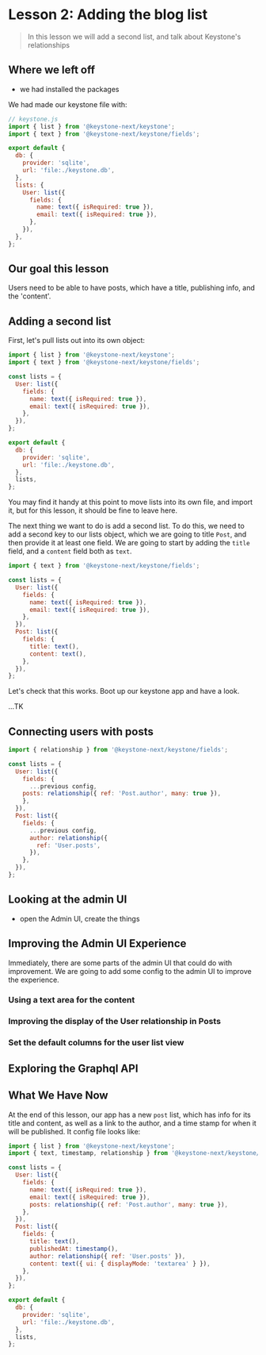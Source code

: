 # Lesson 2: Adding the blog list

> In this lesson we will add a second list, and talk about Keystone's relationships

## Where we left off

- we had installed the packages

We had made our keystone file with:

```js
// keystone.js
import { list } from '@keystone-next/keystone';
import { text } from '@keystone-next/keystone/fields';

export default {
  db: {
    provider: 'sqlite',
    url: 'file:./keystone.db',
  },
  lists: {
    User: list({
      fields: {
        name: text({ isRequired: true }),
        email: text({ isRequired: true }),
      },
    }),
  },
};
```

## Our goal this lesson

Users need to be able to have posts, which have a title, publishing info, and the 'content'.

## Adding a second list

First, let's pull lists out into its own object:

```js
import { list } from '@keystone-next/keystone';
import { text } from '@keystone-next/keystone/fields';

const lists = {
  User: list({
    fields: {
      name: text({ isRequired: true }),
      email: text({ isRequired: true }),
    },
  }),
};

export default {
  db: {
    provider: 'sqlite',
    url: 'file:./keystone.db',
  },
  lists,
};
```

You may find it handy at this point to move lists into its own file, and import it, but for this lesson, it should be fine to leave here.

The next thing we want to do is add a second list. To do this, we need to add a second key to our lists object, which we are going to title `Post`, and then provide it at least one field. We are going to start by adding the `title` field, and a `content` field both as `text`.

```js
import { text } from '@keystone-next/keystone/fields';

const lists = {
  User: list({
    fields: {
      name: text({ isRequired: true }),
      email: text({ isRequired: true }),
    },
  }),
  Post: list({
    fields: {
      title: text(),
      content: text(),
    },
  }),
};
```

Let's check that this works. Boot up our keystone app and have a look.

...TK

## Connecting users with posts

```js
import { relationship } from '@keystone-next/keystone/fields';

const lists = {
  User: list({
    fields: {
      ...previous config,
    posts: relationship({ ref: 'Post.author', many: true }),
    },
  }),
  Post: list({
    fields: {
      ...previous config,
      author: relationship({
        ref: 'User.posts',
      }),
    },
  }),
};
```

## Looking at the admin UI

- open the Admin UI, create the things

## Improving the Admin UI Experience

Immediately, there are some parts of the admin UI that could do with improvement. We are going to add some config to the admin UI to improve the experience.

### Using a text area for the content

### Improving the display of the User relationship in Posts

### Set the default columns for the user list view

## Exploring the Graphql API

## What We Have Now

At the end of this lesson, our app has a new `post` list, which has info for its title and content, as well as a link to the author, and a time stamp for when it will be published. It config file looks like:

```js
import { list } from '@keystone-next/keystone';
import { text, timestamp, relationship } from '@keystone-next/keystone/fields';

const lists = {
  User: list({
    fields: {
      name: text({ isRequired: true }),
      email: text({ isRequired: true }),
      posts: relationship({ ref: 'Post.author', many: true }),
    },
  }),
  Post: list({
    fields: {
      title: text(),
      publishedAt: timestamp(),
      author: relationship({ ref: 'User.posts' }),
      content: text({ ui: { displayMode: 'textarea' } }),
    },
  }),
};

export default {
  db: {
    provider: 'sqlite',
    url: 'file:./keystone.db',
  },
  lists,
};
```
